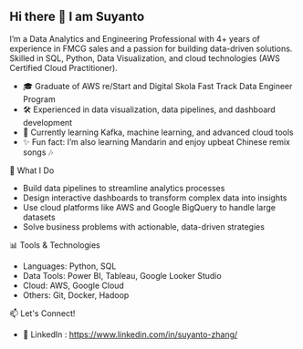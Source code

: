 ## Hi there 👋 I am Suyanto
I’m a Data Analytics and Engineering Professional with 4+ years of experience in FMCG sales and a passion for building data-driven solutions. Skilled in SQL, Python, Data Visualization, and cloud technologies (AWS Certified Cloud Practitioner).

- 🎓 Graduate of AWS re/Start and Digital Skola Fast Track Data Engineer Program
- 🛠️ Experienced in data visualization, data pipelines, and dashboard development
- 🌱 Currently learning Kafka, machine learning, and advanced cloud tools
- ✨ Fun fact: I’m also learning Mandarin and enjoy upbeat Chinese remix songs 🎶

💼 What I Do
- Build data pipelines to streamline analytics processes
- Design interactive dashboards to transform complex data into insights
- Use cloud platforms like AWS and Google BigQuery to handle large datasets
- Solve business problems with actionable, data-driven strategies

📊 Tools & Technologies
- Languages: Python, SQL
- Data Tools: Power BI, Tableau, Google Looker Studio
- Cloud: AWS, Google Cloud
- Others: Git, Docker, Hadoop

📫 Let's Connect!
- 💼 LinkedIn : https://www.linkedin.com/in/suyanto-zhang/



<!--
**Yuandro/Yuandro** is a ✨ _special_ ✨ repository because its `README.md` (this file) appears on your GitHub profile.

Here are some ideas to get you started:

- 🔭 I’m currently working on ...
- 🌱 I’m currently learning ...
- 👯 I’m looking to collaborate on ...
- 🤔 I’m looking for help with ...
- 💬 Ask me about ...
- 📫 How to reach me: ...
- 😄 Pronouns: ...
- ⚡ Fun fact: ...
-->
